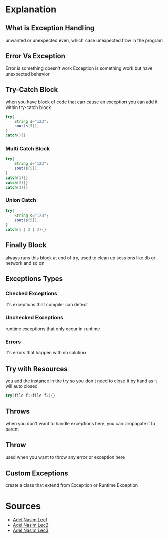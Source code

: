 # Explanation
## What is Exception Handling
unwanted or unexpected even, which case unexpected flow in the program
## Error Vs Exception
Error is something doesn't work 
Exception is something work but have unexpected behavior 
## Try-Catch Block
when you have block of code that can cause an exception you can add it within try-catch block
```java
try{
	String s="123";
	sout(s[5]);
}
catch(){}
```
### Multi Catch Block
```java
try{
	String s="123";
	sout(s[5]);
}
catch(1){}
catch(2){}
catch(3){}
```
### Union Catch
```java
try{
	String s="123";
	sout(s[5]);
}
catch(1 | 2 | 3){}
```
## Finally Block
always runs this block at end of try, used to clean up sessions like db or network and so on
## Exceptions Types
### Checked Exceptions
it's exceptions that compiler can detect
### Unchecked Exceptions
runtime exceptions that only occur in runtime
### Errors
it's errors that happen with no solution
## Try with Resources
you add the instance in the try so you don't need to close it by hand as it will auto closed
```java
try(file f1;file f2){}
```
## Throws
when you don't want to handle exceptions here, you can propagate it to parent 
## Throw
used when you want to throw any error or exception here 
## Custom Exceptions
create a class that extend from Exception or Runtime Exception




# Sources
- [Adel Nasim Lec1](https://youtu.be/QtqPn4qxEL8?si=DomuYx39j9-hUC1s) 
- [Adel Nasim Lec2](https://youtu.be/hhwwFxSJGM0?si=bwntAecCvXO0LWgT) 
- [Adel Nasim Lec3](https://youtu.be/ebyGDZXWajQ?si=XZfbm4ZfmY9JBYOQ) 